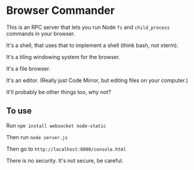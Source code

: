Browser Commander
=================

This is an RPC server that lets you run Node `fs` and `child_process`
commands in your browser.

It's a shell, that uses that to implement a shell (think bash, not
xterm).

It's a tiling windowing system for the browser.

It's a file browser.

It's an editor.  (Really just Code Mirror, but editing files on your computer.)

It'll probably be other things too, why not?

To use
------

Run `npm install websocket node-static`

Then run `node server.js`

Then go to `http://localhost:8080/console.html`

There is no security.  It's not secure, be careful.
